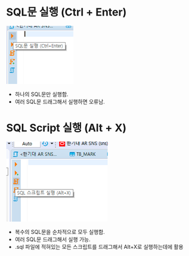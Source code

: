 # SQL문 실행 (Ctrl + Enter)

![img.png](img.png)

- 하나의 SQL문만 실행함.
- 여러 SQL문 드래그해서 실행하면 오류남.

# SQL Script 실행 (Alt + X)

![img_1.png](img_1.png)

- 복수의 SQL문을 순차적으로 모두 실행함.
- 여러 SQL문 드래그해서 실행 가능.
- .sql 파일에 적혀있는 모든 스크립트를 드래그해서 Alt+X로 실행하는데에 활용